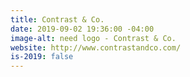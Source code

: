 ```yaml
---
title: Contrast & Co.
date: 2019-09-02 19:36:00 -04:00
image-alt: need logo - Contrast & Co.
website: http://www.contrastandco.com/
is-2019: false
---
```


